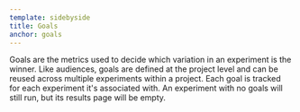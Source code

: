 ```yaml
---
template: sidebyside
title: Goals
anchor: goals
---
```


Goals are the metrics used to decide which variation in an experiment is the winner. Like audiences, goals are defined at the project level and can be reused across multiple experiments within a project. Each goal is tracked for each experiment it's associated with. An experiment with no goals will still run, but its results page will be empty.
